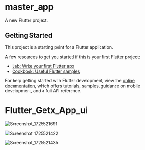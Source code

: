 # master_app

A new Flutter project.

## Getting Started

This project is a starting point for a Flutter application.

A few resources to get you started if this is your first Flutter project:

- [Lab: Write your first Flutter app](https://docs.flutter.dev/get-started/codelab)
- [Cookbook: Useful Flutter samples](https://docs.flutter.dev/cookbook)

For help getting started with Flutter development, view the
[online documentation](https://docs.flutter.dev/), which offers tutorials,
samples, guidance on mobile development, and a full API reference.
# Flutter_Getx_App_ui


![Screenshot_1725521691](https://github.com/user-attachments/assets/eeb6e573-8bb0-4322-8a91-5e0ba3bbe1c4)

![Screenshot_1725521422](https://github.com/user-attachments/assets/3f3aeb9d-6a8d-4ae5-a8b2-10f3a60b36ed)


![Screenshot_1725521435](https://github.com/user-attachments/assets/964f2151-6dbc-4aa4-98dd-a968ef263494)
